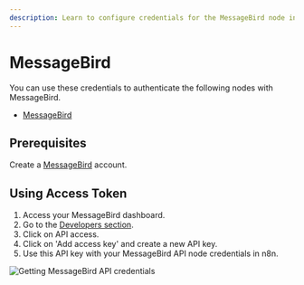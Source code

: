 ```yaml
---
description: Learn to configure credentials for the MessageBird node in n8n
---
```


# MessageBird

You can use these credentials to authenticate the following nodes with MessageBird.
- [MessageBird](../../nodes-library/nodes/MessageBird/README.md)

## Prerequisites

Create a [MessageBird](https://www.messagebird.com/en/) account.

## Using Access Token

1. Access your MessageBird dashboard.
2. Go to the [Developers section](https://dashboard.messagebird.com/en/developers/access).
3. Click on API access.
4. Click on 'Add access key' and create a new API key.
5. Use this API key with your MessageBird API node credentials in n8n.

![Getting MessageBird API credentials](./using-access-token.gif)
